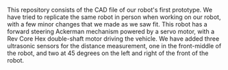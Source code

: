 This repository consists of the CAD file of our robot's first prototype. We have tried to replicate the same robot in person when working on our robot, with a few minor changes that we made as we saw fit. This robot has a forward steering Ackerman mechanism powered by a servo motor, with a Rev Core Hex double-shaft motor driving the vehicle. We have added three ultrasonic sensors for the distance measurement, one in the front-middle of the robot, and two at 45 degrees on the left and right of the front of the robot.
